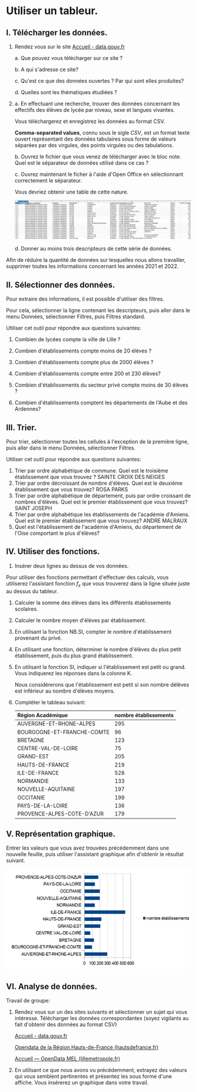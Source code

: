 # Utiliser un tableur. 



## I. Télécharger les données. 

1. Rendez vous sur le site [Accueil - data.gouv.fr](https://www.data.gouv.fr/fr/)

   a. Que pouvez vous télécharger sur ce site ? 

   b. A qui s'adresse ce site? 

   c. Qu'est ce que des données ouvertes ? Par qui sont elles produites? 

   d. Quelles sont les thématiques étudiées ? 

2. a.  En effectuant une recherche, trouver des données concernant les effectifs des élèves de lycée par niveau, sexe et langues vivantes. 

   Vous téléchargerez et enregistrez les données au format CSV. 

   **Comma-separated values**, connu sous le sigle *CSV*, est un format texte ouvert représentant des données tabulaires sous forme de valeurs séparées par des virgules, des points virgules ou des tabulations. 

   b. Ouvrez le fichier que vous venez de télécharger avec le bloc note. Quel est le séparateur de données utilisé dans ce cas  ? 

   c. Ouvrez maintenant le ficher à l'aide d'Open Office en sélectionnant correctement le séparateur. 

   Vous devriez obtenir une table de cette nature. 

   ![](/IMG/education1.jpg)

   d. Donner au moins trois descripteurs de cette série de données.

Afin de réduire la quantité de données sur lesquelles nous allons travailler, supprimer toutes les informations concernant les années 2021 et 2022. 

## II. Sélectionner des données. 

Pour extraire des informations, il est possible d'utiliser des filtres. 

Pour cela, sélectionner la ligne contenant les descripteurs, puis aller dans le menu Données, sélectionner Filtres, puis Filtres standard. 

Utiliser cet outil pour répondre aux questions suivantes:

1. Combien de lycées compte la ville de Lille ? 

2. Combien d'établissements compte moins de 20 élèves ? 

3. Combien d'établissements compte plus de 2000 élèves ? 

4. Combien d'établissements compte  entre 200 et 230 élèves? 

5. Combien d'établissements du secteur privé compte moins de 30 élèves ? 

6. Combien d'établissements comptent les départements de l'Aube et des Ardennes? 

   

## III. Trier. 

Pour trier, sélectionner toutes les cellules à l'exception de la première ligne, puis aller dans le menu Données, sélectionner Filtres. 

Utiliser cet outil pour répondre aux questions suivantes:

1. Trier par ordre alphabétique de commune. Quel est le troisième établissement que vous trouvez ? SAINTE CROIX DES NEIGES
2. Trier par ordre décroissant de nombre d'élèves. Quel est le deuxième établissement que vous trouvez? ROSA PARKS
3. Trier par ordre alphabétique de département, puis par ordre croissant de nombres d'élèves. Quel est le premier établissement que vous trouvez? SAINT JOSEPH
4. Trier par ordre alphabétique les établissements de l'académie d'Amiens. Quel est le premier établissement que vous trouvez? ANDRE MALRAUX
5. Quel est l'établissement de l'académie d'Amiens, du département de l'Oise comportant le plus d'élèves? 

## IV. Utiliser des fonctions. 

1. Insérer deux lignes au dessus de vos données. 

Pour utiliser des fonctions permettant d'effectuer des calculs, vous utiliserez l'assistant fonction $f_x$ que vous trouverez dans la ligne située juste au dessus du tableur. 

1. Calculer la somme des élèves dans les différents établissements scolaires. 

2. Calculer le nombre moyen d'élèves par établissement. 

3. En utilisant la fonction NB.SI, compter le nombre d'établissement provenant du privé. 

4. En utilisant une fonction, déterminer le nombre d'élèves du plus petit établissement, puis du plus grand établissement. 

5. En utilisant la fonction SI, indiquer si l'établissement est petit ou grand. Vous indiquerez les réponses dans la colonne K. 

   Nous considérerons que l'établissement est petit si son nombre délèves est inférieur au nombre d'élèves moyens. 

6. Compléter le tableau suivant:

   | Région Académique          | nombre établissements |
   | -------------------------- | --------------------- |
   | AUVERGNE-ET-RHONE-ALPES    | 295                   |
   | BOURGOGNE-ET-FRANCHE-COMTE | 96                    |
   | BRETAGNE                   | 123                   |
   | CENTRE-VAL-DE-LOIRE        | 75                    |
   | GRAND-EST                  | 205                   |
   | HAUTS-DE-FRANCE            | 219                   |
   | ILE-DE-FRANCE              | 528                   |
   | NORMANDIE                  | 133                   |
   | NOUVELLE-AQUITAINE         | 197                   |
   | OCCITANIE                  | 199                   |
   | PAYS-DE-LA-LOIRE           | 136                   |
   | PROVENCE-ALPES-COTE-D'AZUR | 179                   |



## V. Représentation graphique. 

Entrer les valeurs que vous avez trouvées précédemment dans une nouvelle feuille, puis utiliser l'assistant graphique afin d'obtenir le résultat suivant. 

![](/IMG/graphique_ecole.png)



## VI. Analyse de données. 

Travail de groupe: 

1. Rendez vous sur un des sites suivants et sélectionner un sujet qui vous intéresse. Télécharger les données correspondantes (soyez vigilants au fait d'obtenir des données au format CSV)

   [Accueil - data.gouv.fr](https://www.data.gouv.fr/fr/)

   [Opendata de la Région Hauts-de-France (hautsdefrance.fr)](https://opendata.hautsdefrance.fr/)

   [Accueil — OpenData MEL (lillemetropole.fr)](https://opendata.lillemetropole.fr/pages/home/?flg=fr-fr)

2. En utilisant ce que nous avons vu précédemment, extrayez des valeurs qui vous semblent pertinentes et présentez les sous forme d'une affiche. Vous insérerez un graphique dans votre travail. 



